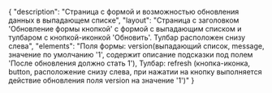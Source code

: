 {
"description": "Страница с формой и возможностью обновления данных в выпадающем списке",
"layout": "Страница с заголовком 'Обновление формы кнопкой' с формой с выпадающим списком и тулбаром с кнопкой-иконкой 'Обновить'. Тулбар расположен снизу слева",
"elements": "Поля формы: version(выпадающий список, message, значение по умолчанию '1', содержит описание подсказки под полем 'После обновления должно стать 1'),
Тулбар: refresh (кнопка-иконка, button, расположение снизу слева, при нажатии на кнопку выполняется действие обновления поля version на значение '1')"
}